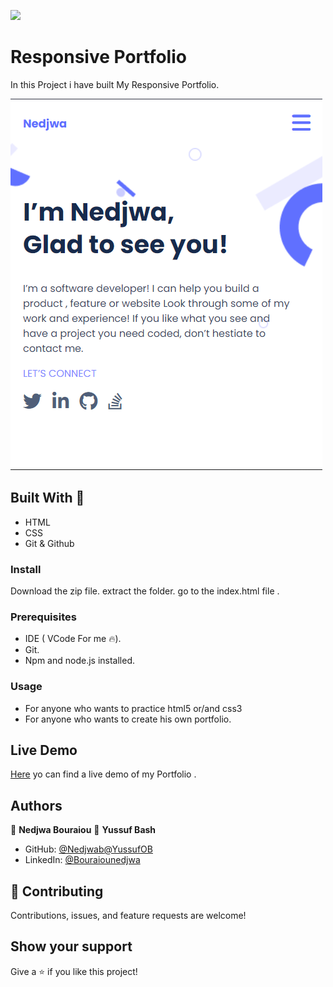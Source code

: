 ![](https://img.shields.io/badge/Microverse-blueviolet) 

# Responsive Portfolio

In this Project i have built My Responsive Portfolio.

![alt text](https://github.com/nedjwab/MyPortfolio/blob/mobile-skeleton/images/portfolio.PNG)
 

## Built With 🔨

- HTML
- CSS
- Git & Github

 

### Install
Download the zip file.
extract the folder.
go to the index.html file .


### Prerequisites

- IDE (  VCode For me 🔥).
- Git.
- Npm and node.js installed.


### Usage

- For anyone who wants to practice html5 or/and css3
- For anyone who wants to create his own portfolio.

## Live Demo 
[Here](https://nedjwab.github.io/MyPortfolio/) yo can find a live demo of my Portfolio .

## Authors

👤 **Nedjwa Bouraiou**
👤 **Yussuf Bash**


- GitHub: [@Nedjwab](https://github.com/nedjwab)[@YussufOB](https://github.com/YussufOB)
- LinkedIn: [@Bouraiounedjwa](https://www.linkedin.com/feed/)


## 🤝 Contributing

Contributions, issues, and feature requests are welcome!

## Show your support

Give a ⭐️ if you like this project!


 
